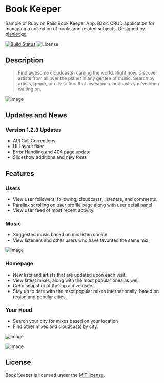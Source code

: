 # Book Keeper

Sample of Ruby on Rails Book Keeper App. Basic CRUD application for managing a collection of books and related subjects. Designed by [planlodge](https://planlodge.com).

[![Build Status](https://travis-ci.org/stevenbenner/jquery-powertip.svg?branch=master)](https://travis-ci.org/stevenbenner/jquery-powertip)
![License](https://img.shields.io/packagist/l/doctrine/orm.svg)


## Description

> Find awesome cloudcasts roaming the world. Right now. Discover artists from all over the planet in any genere of music. Search by artists, genre, or city to find that awesome cloudcasts you've been waiting on.

![Image](https://github.com/planlodge/book-keeper/blob/master/screenv1.png?raw=true)

## Updates and News

### Version 1.2.3 Updates
- API Call Corrections
- UI Layout fixes
- Error Handling and 404 page update
- Slideshow additions and new fonts

## Features

### Users
- View user followers, following, cloudcasts, listeners, and comments.
- Parallax scrolling on user profile page along with user detail panel
- View user feed of most recent activity.
### Music
- Suggested music based on mix listen choice.
- View listeners and other users who have favorited the same mix.

![Image](https://github.com/planlodge/book-keeper/blob/master/screenv2.png?raw=true)

### Homepage
- New lists and artists that are updated upon each visit.
- View latest mixes, along with the most popular ones as well.
- Get a snapshot of the top active users.
- Stay up to date with the msot popular mixes internationally, based on region and popular cities.

### Your Hood
- Search your city for mixes based on your location
- Find other mixes and cloudcasts by city.

![Image](https://github.com/planlodge/book-keeper/blob/master/screenv3.png?raw=true)

![Image](https://github.com/planlodge/book-keeper/blob/master/screenv5.png?raw=true)

## License

Book Keeper is licensed under the [MIT license](http://opensource.org/licenses/MIT).
